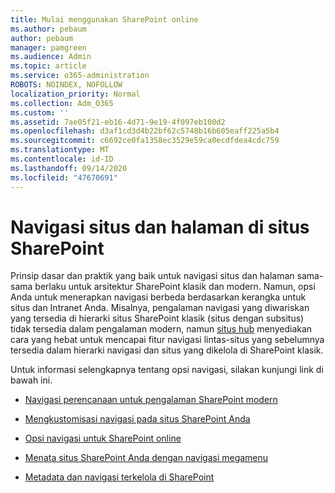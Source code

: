 ```yaml
---
title: Mulai menggunakan SharePoint online
ms.author: pebaum
author: pebaum
manager: pamgreen
ms.audience: Admin
ms.topic: article
ms.service: o365-administration
ROBOTS: NOINDEX, NOFOLLOW
localization_priority: Normal
ms.collection: Adm_O365
ms.custom: ''
ms.assetid: 7ae05f21-eb16-4d71-9e19-4f097eb100d2
ms.openlocfilehash: d3af1cd3d4b22bf62c5748b16b605eaff225a5b4
ms.sourcegitcommit: c6692ce0fa1358ec3529e59ca0ecdfdea4cdc759
ms.translationtype: MT
ms.contentlocale: id-ID
ms.lasthandoff: 09/14/2020
ms.locfileid: "47670691"
---
```

# <a name="site-and-page-navigation-in-sharepoint-sites"></a>Navigasi situs dan halaman di situs SharePoint

Prinsip dasar dan praktik yang baik untuk navigasi situs dan halaman sama-sama berlaku untuk arsitektur SharePoint klasik dan modern. Namun, opsi Anda untuk menerapkan navigasi berbeda berdasarkan kerangka untuk situs dan Intranet Anda. Misalnya, pengalaman navigasi yang diwariskan yang tersedia di hierarki situs SharePoint klasik (situs dengan subsitus) tidak tersedia dalam pengalaman modern, namun [situs hub](https://support.office.com/article/fe26ae84-14b7-45b6-a6d1-948b3966427f) menyediakan cara yang hebat untuk mencapai fitur navigasi lintas-situs yang sebelumnya tersedia dalam hierarki navigasi dan situs yang dikelola di SharePoint klasik.

 Untuk informasi selengkapnya tentang opsi navigasi, silakan kunjungi link di bawah ini.

 - [Navigasi perencanaan untuk pengalaman SharePoint modern](https://docs.microsoft.com/sharepoint/plan-navigation-modern-experience)

- [Mengkustomisasi navigasi pada situs SharePoint Anda](https://support.office.com/article/customize-the-navigation-on-your-sharepoint-site-3cd61ae7-a9ed-4e1e-bf6d-4655f0bf25ca)

- [Opsi navigasi untuk SharePoint online](https://docs.microsoft.com/office365/enterprise/navigation-options-for-sharepoint-online)
 
- [Menata situs SharePoint Anda dengan navigasi megamenu](https://techcommunity.microsoft.com/t5/Microsoft-SharePoint-Blog/Organize-your-SharePoint-sites-with-megamenu-navigation-and-new/ba-p/328068)

- [Metadata dan navigasi terkelola di SharePoint](https://docs.microsoft.com/sharepoint/dev/general-development/managed-metadata-and-navigation-in-sharepoint)


